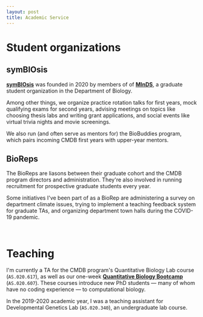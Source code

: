 ```yaml
---
layout: post
title: Academic Service
---
```


# Student organizations

## symBIOsis

**[symBIOsis](https://sites.krieger.jhu.edu/symbiosis/)** was founded in 2020 by members of of **[MInDS](https://biominds.jhu.edu/)**, a graduate student organization in the Department of Biology.

Among other things, we organize practice rotation talks for first years, mock qualifying exams for second years, advising meetings on topics like choosing thesis labs and writing grant applications, and social events like virtual trivia nights and movie screenings.

We also run (and often serve as mentors for) the BioBuddies program, which pairs incoming CMDB first years with upper-year mentors.

## BioReps

The BioReps are liasons between their graduate cohort and the CMDB program directors and administration. They're also involved in running recruitment for prospective graduate students every year.

Some initiatives I've been part of as a BioRep are administering a survey on department climate issues, trying to implement a teaching feedback system for graduate TAs, and organizing department town halls during the COVID-19 pandemic.

<br />

# Teaching

I'm currently a TA for the CMDB program's Quantitative Biology Lab course (`AS.020.617`), as well as our one-week **[Quantitative Biology Bootcamp](http://bxlab.github.io/cmdb-bootcamp/)** (`AS.020.607`). These courses introduce new PhD students — many of whom have no coding experience — to computational biology.

In the 2019-2020 academic year, I was a teaching assistant for Developmental Genetics Lab (`AS.020.340`), an undergraduate lab course.
